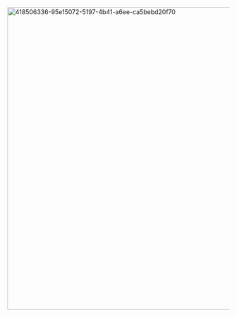 <img width="687" alt="418506336-95e15072-5197-4b41-a6ee-ca5bebd20f70" src="https://github.com/user-attachments/assets/8d2a3e18-504a-4e54-87aa-e7ac38c5f2e9" />
